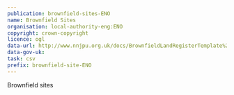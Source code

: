 ```yaml
---
publication: brownfield-sites-ENO
name: Brownfield Sites
organisation: local-authority-eng:ENO
copyright: crown-copyright
licence: ogl
data-url: http://www.nnjpu.org.uk/docs/BrownfieldLandRegisterTemplate%20-%202017%20Update%20-%20ONLINE%20VERSION.xlsm
data-gov-uk: 
task: csv
prefix: brownfield-site-ENO
---
```


Brownfield sites


